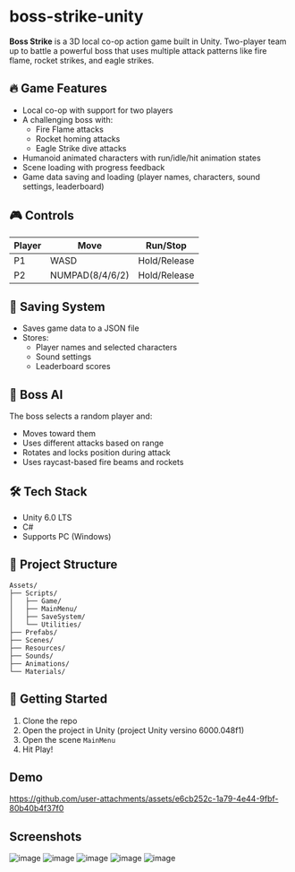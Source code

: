 
# boss-strike-unity

**Boss Strike** is a 3D local co-op action game built in Unity. Two-player team up to battle a powerful boss that uses multiple attack patterns like fire flame, rocket strikes, and eagle strikes.

## 🔥 Game Features

- Local co-op with support for two players
- A challenging boss with:
  - Fire Flame attacks
  - Rocket homing attacks
  - Eagle Strike dive attacks
- Humanoid animated characters with run/idle/hit animation states
- Scene loading with progress feedback
- Game data saving and loading (player names, characters, sound settings, leaderboard)

## 🎮 Controls

| Player | Move            | Run/Stop           |
|--------|---------------- |--------------------|
| P1     | WASD            | Hold/Release       |
| P2     | NUMPAD(8/4/6/2) | Hold/Release       |

## 💾 Saving System

- Saves game data to a JSON file
- Stores:
  - Player names and selected characters
  - Sound settings
  - Leaderboard scores

## 🧠 Boss AI

The boss selects a random player and:
- Moves toward them
- Uses different attacks based on range
- Rotates and locks position during attack
- Uses raycast-based fire beams and rockets

## 🛠 Tech Stack

- Unity 6.0 LTS
- C#
- Supports PC (Windows)

## 📂 Project Structure

```
Assets/
├── Scripts/
│   ├── Game/
│   ├── MainMenu/
│   ├── SaveSystem/
│   └── Utilities/
├── Prefabs/
├── Scenes/
├── Resources/
├── Sounds/
├── Animations/
└── Materials/
```

## 🚀 Getting Started

1. Clone the repo
2. Open the project in Unity (project Unity versino 6000.048f1)
3. Open the scene `MainMenu`
4. Hit Play!

## Demo
https://github.com/user-attachments/assets/e6cb252c-1a79-4e44-9fbf-80b40b4f37f0



## Screenshots
![image](https://github.com/user-attachments/assets/9de5ed63-cfcc-4fb1-941b-e18b1d44b4fe)
![image](https://github.com/user-attachments/assets/9541823a-f4ed-48cf-a4f5-f8911f0a71d5)
![image](https://github.com/user-attachments/assets/4edd5378-7bbf-4b68-b245-c49a9d846524)
![image](https://github.com/user-attachments/assets/56d2666b-331e-4cbc-bc76-e2fb381b057e)
![image](https://github.com/user-attachments/assets/0f42ec64-707c-4bf9-9703-bb219e76a06b)


